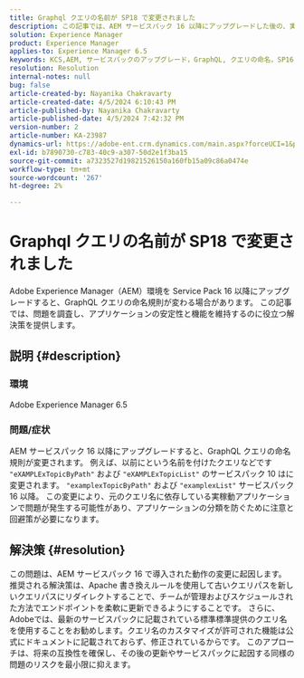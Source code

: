 ```yaml
---
title: Graphql クエリの名前が SP18 で変更されました
description: この記事では、AEM サービスパック 16 以降にアップグレードした後の、実稼動アプリケーションに影響を与える可能性があるGraphQLのクエリ命名規則の変更について説明します
solution: Experience Manager
product: Experience Manager
applies-to: Experience Manager 6.5
keywords: KCS,AEM, サービスパックのアップグレード，GraphQL, クエリの命名，SP16, SP18，実稼動への影響，Apache の書き換え
resolution: Resolution
internal-notes: null
bug: false
article-created-by: Nayanika Chakravarty
article-created-date: 4/5/2024 6:10:43 PM
article-published-by: Nayanika Chakravarty
article-published-date: 4/5/2024 7:42:32 PM
version-number: 2
article-number: KA-23987
dynamics-url: https://adobe-ent.crm.dynamics.com/main.aspx?forceUCI=1&pagetype=entityrecord&etn=knowledgearticle&id=861ce2ce-77f3-ee11-904c-6045bd006704
exl-id: b7890730-c783-40c9-a307-50d2e1f3ba15
source-git-commit: a7323527d19821526150a160fb15a09c86a0474e
workflow-type: tm+mt
source-wordcount: '267'
ht-degree: 2%

---
```


# Graphql クエリの名前が SP18 で変更されました


Adobe Experience Manager（AEM）環境を Service Pack 16 以降にアップグレードすると、GraphQL クエリの命名規則が変わる場合があります。 この記事では、問題を調査し、アプリケーションの安定性と機能を維持するのに役立つ解決策を提供します。

## 説明 {#description}


### 環境

Adobe Experience Manager 6.5

### 問題/症状

AEM サービスパック 16 以降にアップグレードすると、GraphQL クエリの命名規則が変更されます。 例えば、以前にという名前を付けたクエリなどです `"eXAMPLExTopicByPath"` および `"eXAMPLExTopicList"` のサービスパック 10 はに変更されます。 `"examplexTopicByPath"` および `"examplexList"` サービスパック 16 以降。 この変更により、元のクエリ名に依存している実稼動アプリケーションで問題が発生する可能性があり、アプリケーションの分類を防ぐために注意と回避策が必要になります。


## 解決策 {#resolution}


この問題は、AEM サービスパック 16 で導入された動作の変更に起因します。 推奨される解決策は、Apache 書き換えルールを使用して古いクエリパスを新しいクエリパスにリダイレクトすることで、チームが管理およびスケジュールされた方法でエンドポイントを柔軟に更新できるようにすることです。 さらに、Adobeでは、最新のサービスパックに記載されている標準標準提供のクエリ名を使用することをお勧めします。クエリ名のカスタマイズが許可された機能は公式にドキュメントに記載されておらず、修正されているからです。 このアプローチは、将来の互換性を確保し、その後の更新やサービスパックに起因する同様の問題のリスクを最小限に抑えます。
